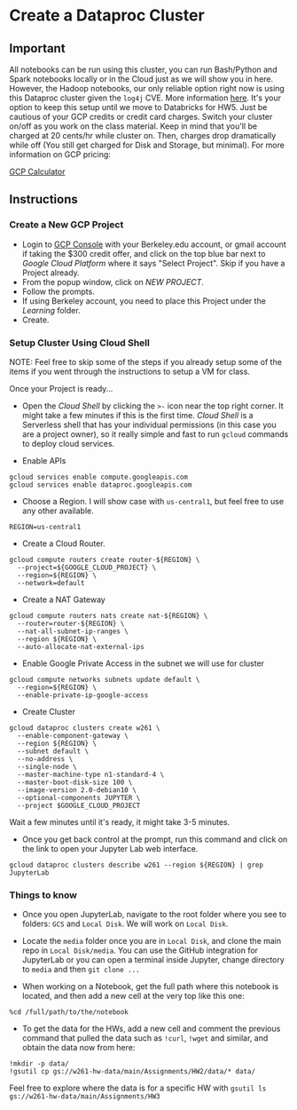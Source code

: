 # Create a Dataproc Cluster

## Important

All notebooks can be run using this cluster, you can run Bash/Python and Spark notebooks locally or in the Cloud just as we will show you in here. However, the Hadoop notebooks, our only reliable option right now is using this Dataproc cluster given the `log4j` CVE. More information [here](https://logging.apache.org/log4j/2.x/security.html#CVE-2021-44832). It's your option to keep this setup until we move to Databricks for HW5. Just be cautious of your GCP credits or credit card charges. Switch your cluster on/off as you work on the class material. Keep in mind that you'll be charged at 20 cents/hr while cluster on. Then, charges drop dramatically while off (You still get charged for Disk and Storage, but minimal). For more information on GCP pricing:

[GCP Calculator](https://cloud.google.com/products/calculator) 

## Instructions

### Create a New GCP Project

- Login to [GCP Console](https://console.cloud.google.com) with your Berkeley.edu account, or gmail account if taking the $300 credit offer, and click on the top blue bar next to *Google Cloud Platform* where it says "Select Project". Skip if you have a Project already.
- From the popup window, click on *NEW PROJECT*.
- Follow the prompts.
- If using Berkeley account, you need to place this Project under the *Learning* folder.
- Create.

### Setup Cluster Using Cloud Shell

NOTE: Feel free to skip some of the steps if you already setup some of the items if you went through the instructions to setup a VM for class.

Once your Project is ready...

- Open the *Cloud Shell* by clicking the `>-` icon near the top right corner. It might take a few minutes if this is the first time. *Cloud Shell* is a Serverless shell that has your individual permissions (in this case you are a project owner), so it really simple and fast to run `gcloud` commands to deploy cloud services.

- Enable APIs
```
gcloud services enable compute.googleapis.com
gcloud services enable dataproc.googleapis.com
```

- Choose a Region. I will show case with `us-central1`, but feel free to use any other available.
```
REGION=us-central1
```

- Create a Cloud Router.
```
gcloud compute routers create router-${REGION} \
  --project=${GOOGLE_CLOUD_PROJECT} \
  --region=${REGION} \
  --network=default
```

- Create a NAT Gateway
```
gcloud compute routers nats create nat-${REGION} \
  --router=router-${REGION} \
  --nat-all-subnet-ip-ranges \
  --region ${REGION} \
  --auto-allocate-nat-external-ips
```

- Enable Google Private Access in the subnet we will use for cluster
```
gcloud compute networks subnets update default \
  --region=${REGION} \
  --enable-private-ip-google-access 
```

- Create Cluster
```
gcloud dataproc clusters create w261 \
  --enable-component-gateway \
  --region ${REGION} \
  --subnet default \
  --no-address \
  --single-node \
  --master-machine-type n1-standard-4 \
  --master-boot-disk-size 100 \
  --image-version 2.0-debian10 \
  --optional-components JUPYTER \
  --project $GOOGLE_CLOUD_PROJECT
```

Wait a few minutes until it's ready, it might take 3-5 minutes.

- Once you get back control at the prompt, run this command and click on the link to open your Jupyter Lab web interface.
```
gcloud dataproc clusters describe w261 --region ${REGION} | grep JupyterLab
``` 

### Things to know

- Once you open JupyterLab, navigate to the root folder where you see to folders: `GCS` and `Local Disk`. We will work on `Local Disk`.

- Locate the `media` folder once you are in `Local Disk`, and clone the main repo in `Local Disk/media`. You can use the GitHub integration for JupyterLab or you can open a terminal inside Jupyter, change directory to `media` and then `git clone ...`

- When working on a Notebook, get the full path where this notebook is located, and then add a new cell at the very top like this one:
```
%cd /full/path/to/the/notebook
```

- To get the data for the HWs, add a new cell and comment the previous command that pulled the data such as `!curl`, `!wget` and similar, and obtain the data now from here:
```
!mkdir -p data/
!gsutil cp gs://w261-hw-data/main/Assignments/HW2/data/* data/
```
Feel free to explore where the data is for a specific HW with `gsutil ls gs://w261-hw-data/main/Assignments/HW3`

